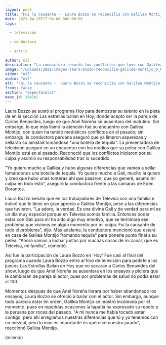 ```yaml
---
layout: post
title: "Fui la causante -  Laura Bozzo se reconcilia con Galilea Montijo; admite que pelea fue su culpa"
date: 2021-04-26T17:34:00.000-06:00
tags:
  
  - television
  
  - conductora
  
  - actriz
  
author: nil
description: "La conductora recordó los conflictos que tuvo con Galilea Montijo; señaló que sellarán su amistad tomando una botella de tequila. "
image: "/uploads/2021/images-laura-bozzo-reconcilia-galilea-montijo_0_0_1200_747.jpg"
video: "nil"
audio: "nil"
alt: "Fui la causante -  Laura Bozzo se reconcilia con Galilea Montijo; admite que pelea fue su culpa"
front: false
section: "Espectáculos"
news_id: 184102
---
```


Laura Bozzo se sumó al programa Hoy para demostrar su talento en la pista de en la sección Las estrellas bailan en Hoy, donde aceptó ser la pareja de Carlos Benavides, luego de que Anel Noreña se ausentara del matutino. Sin embargo, lo que más llamó la atención fue su encuentro con Galilea Montijo, con quien ha tenido mediáticos conflictos en el pasado; sin embargo, la conductora peruana aseguró que ya limaron asperezas y sellarán su amistad tomándose "una botella de tequila". La presentadora de televisión aseguró en un encuentro con los medios que su pelea con Galilea Montijo está en el pasado. Reconoció que los conflictos iniciaron por su culpa y asumió su responsabilidad tras lo sucedido.  

"Yo quiero mucho a Galilea y hubo algunas diferencias que vamos a sellar tomándonos una botella de tequila. Yo quiero mucho a Gali, mucho la quiero y creo que hubo unas tonteras ahí que pasaron, que yo generé, asumo mi culpa en todo esto", aseguró la conductora frente a las cámaras de Eden Dorantes.  

Laura Bozzo señaló que en los trabajadores de Televisa son una familia e indicó que le tiene un gran aprecio a Galilea Montijo, pese a las diferencias que tuvieron.  "La adoro, la verdad. Es una divina Gali y de verdad para mí es un día muy especial porque en Televisa somos familia. Entonces poder estar con Gali para mí ha sido algo muy emotivo, que se terminara ese problema que vivimos en algún momento por mi culpa. Fui la causante de todo el problema", dijo.
Más adelante, la conductora mencionó que estará en casa de Galilea Montijo "tomando tequila" para ponerle punto final a su pelea. "Ahora vamos a luchar juntas por muchas cosas de mi canal, que es Televisa, mi familia", comentó.  

Así fue la participación de Laura Bozzo en 'Hoy' Fue casi al final del programa cuando Laura Bozzo entró al foro de televisión para pedirle a los jueces Las Estrellas Bailan en Hoy que no sacaran a Carlos Benavides del show, luego de que Anel Noreña se ausentara en los ensayos y pidiera que le cambiaran de pareja al actor, pues por problemas de salud no podía estar al 100.

Momentos después de que Anel Noreña llorara por haber abandonado los ensayos, Laura Bozzo se ofreció a bailar con el actor. Sin embargo, aunque todo parecía estar en orden, Galilea Montijo se mostró incómoda por el momento, pues en repetidas ocasiones la tapatía ha expresado su repelo a la peruana por roces del pasado.  "A mí nunca me había tocado estar contigo, pero ahí arreglamos nuestras diferencias que tú y yo tenemos con un mezcal, pero lo más es importante es qué dice nuestro jurado", reaccionó Galilea Montijo.  

(milenio)